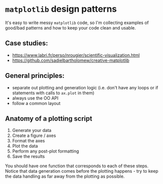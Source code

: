 # `matplotlib` design patterns

It's easy to write messy `matplotlib` code, so I'm collecting examples of good/bad patterns and how to keep your code clean and usable. 

## Case studies:
- https://www.labri.fr/perso/nrougier/scientific-visualization.html
- https://github.com/sadielbartholomew/creative-matplotlib 

## General principles:
- separate out plotting and generation logic (i.e. don't have any loops or if statements with calls to `ax.plot` in them) 
- always use the OO API 
- follow a common layout 

## Anatomy of a plotting script 

1. Generate your data
2. Create a figure / axes
3. Format the axes
4. Plot the data
5. Perform any post-plot formatting 
6. Save the results

You should have one function that corresponds to each of these steps. Notice that data generation comes before the plotting happens - try to keep the data handling as far away from the plotting as possible.
